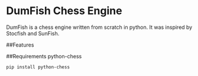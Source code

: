 # DumFish Chess Engine
DumFish is a chess engine written from scratch in python. It was inspired by Stocfish and SunFish.

##Features

##Requirements
python-chess
```bash
pip install python-chess
```
